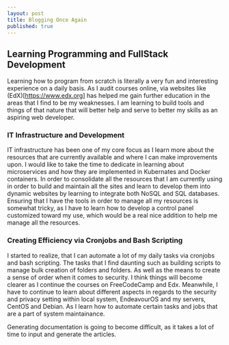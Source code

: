 ```yaml
---
layout: post
title: Blogging Once Again
published: true
---
```


## Learning Programming and FullStack Development

Learning how to program from scratch is literally a very fun and interesting experience on a daily basis. As I audit courses online, via websites like (EdX)[https://www.edx.org] has helped me gain further education in the areas that I find to be my weaknesses. I am learning to build tools and things of that nature that will better help and serve to better my skills as an aspiring web developer.

### IT Infrastructure and Development

IT infrastructure has been one of my core focus as I learn more about the resources that are currently available and where I can make improvements upon. I would like to take the time to dedicate in learning about microservices and how they are implemented in Kubernates and Docker containers. In order to consolidate all the resources that I am currently using in order to build and maintain all the sites and learn to develop them into dynamic websites by learning to integrate both NoSQL and SQL databases. Ensuring that I have the tools in order to manage all my resources is somewhat tricky, as I have to learn how to develop a control panel customized toward my use, which would be a real nice addition to help me manage all the resources.

### Creating Efficiency via Cronjobs and Bash Scripting

I started to realize, that I can automate a lot of my daily tasks via cronjobs and bash scripting. The tasks that I find daunting such as building scripts to manage bulk creation of folders and folders. As well as the means to create a sense of order when it comes to security. I think things will become clearer as I continue the courses on FreeCodeCamp and Edx. Meanwhile, I have to continue to learn about different aspects in regards to the security and privacy setting within local system, EndeavourOS and my servers, CentOS and Debian. As I learn how to automate certain tasks and jobs that are a part of system maintainance.

Generating documentation is going to become difficult, as it takes a lot of time to input and generate the articles.

